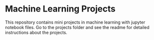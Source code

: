 # Machine Learning Projects
This repository contains mini projects in machine learning with jupyter notebook files.
Go to the projects folder and see the readme for detailed instructions about the projects.


